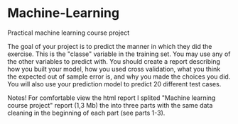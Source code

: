 # Machine-Learning
Practical machine learning course project

The goal of your project is to predict the manner in which they did the exercise. 
This is the "classe" variable in the training set. You may use any of the other variables to predict with. 
You should create a report describing how you built your model, how you used cross validation, 
what you think the expected out of sample error is, and why you made the choices you did. 
You will also use your prediction model to predict 20 different test cases.

Notes!
For comfortable view the html report I splited "Machine learning course project" report (1,3 Mb) the into three parts with the same data cleaning in the beginning of each part (see parts 1-3).
